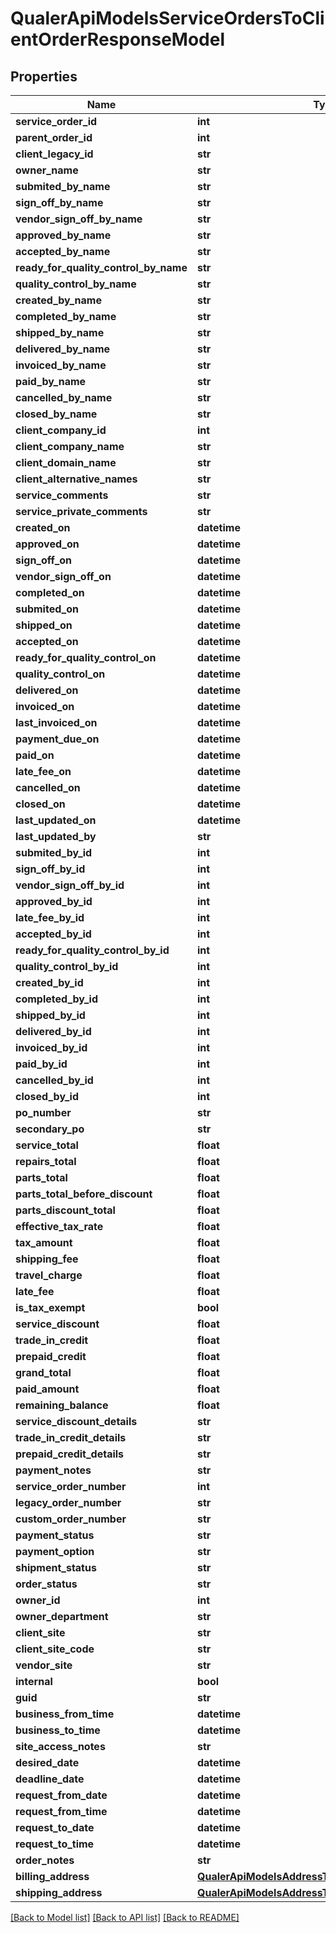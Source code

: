 # QualerApiModelsServiceOrdersToClientOrderResponseModel

## Properties
Name | Type | Description | Notes
------------ | ------------- | ------------- | -------------
**service_order_id** | **int** |  | [optional] 
**parent_order_id** | **int** |  | [optional] 
**client_legacy_id** | **str** |  | [optional] 
**owner_name** | **str** |  | [optional] 
**submited_by_name** | **str** |  | [optional] 
**sign_off_by_name** | **str** |  | [optional] 
**vendor_sign_off_by_name** | **str** |  | [optional] 
**approved_by_name** | **str** |  | [optional] 
**accepted_by_name** | **str** |  | [optional] 
**ready_for_quality_control_by_name** | **str** |  | [optional] 
**quality_control_by_name** | **str** |  | [optional] 
**created_by_name** | **str** |  | [optional] 
**completed_by_name** | **str** |  | [optional] 
**shipped_by_name** | **str** |  | [optional] 
**delivered_by_name** | **str** |  | [optional] 
**invoiced_by_name** | **str** |  | [optional] 
**paid_by_name** | **str** |  | [optional] 
**cancelled_by_name** | **str** |  | [optional] 
**closed_by_name** | **str** |  | [optional] 
**client_company_id** | **int** |  | [optional] 
**client_company_name** | **str** |  | [optional] 
**client_domain_name** | **str** |  | [optional] 
**client_alternative_names** | **str** |  | [optional] 
**service_comments** | **str** |  | [optional] 
**service_private_comments** | **str** |  | [optional] 
**created_on** | **datetime** |  | [optional] 
**approved_on** | **datetime** |  | [optional] 
**sign_off_on** | **datetime** |  | [optional] 
**vendor_sign_off_on** | **datetime** |  | [optional] 
**completed_on** | **datetime** |  | [optional] 
**submited_on** | **datetime** |  | [optional] 
**shipped_on** | **datetime** |  | [optional] 
**accepted_on** | **datetime** |  | [optional] 
**ready_for_quality_control_on** | **datetime** |  | [optional] 
**quality_control_on** | **datetime** |  | [optional] 
**delivered_on** | **datetime** |  | [optional] 
**invoiced_on** | **datetime** |  | [optional] 
**last_invoiced_on** | **datetime** |  | [optional] 
**payment_due_on** | **datetime** |  | [optional] 
**paid_on** | **datetime** |  | [optional] 
**late_fee_on** | **datetime** |  | [optional] 
**cancelled_on** | **datetime** |  | [optional] 
**closed_on** | **datetime** |  | [optional] 
**last_updated_on** | **datetime** |  | [optional] 
**last_updated_by** | **str** |  | [optional] 
**submited_by_id** | **int** |  | [optional] 
**sign_off_by_id** | **int** |  | [optional] 
**vendor_sign_off_by_id** | **int** |  | [optional] 
**approved_by_id** | **int** |  | [optional] 
**late_fee_by_id** | **int** |  | [optional] 
**accepted_by_id** | **int** |  | [optional] 
**ready_for_quality_control_by_id** | **int** |  | [optional] 
**quality_control_by_id** | **int** |  | [optional] 
**created_by_id** | **int** |  | [optional] 
**completed_by_id** | **int** |  | [optional] 
**shipped_by_id** | **int** |  | [optional] 
**delivered_by_id** | **int** |  | [optional] 
**invoiced_by_id** | **int** |  | [optional] 
**paid_by_id** | **int** |  | [optional] 
**cancelled_by_id** | **int** |  | [optional] 
**closed_by_id** | **int** |  | [optional] 
**po_number** | **str** |  | [optional] 
**secondary_po** | **str** |  | [optional] 
**service_total** | **float** |  | [optional] 
**repairs_total** | **float** |  | [optional] 
**parts_total** | **float** |  | [optional] 
**parts_total_before_discount** | **float** |  | [optional] 
**parts_discount_total** | **float** |  | [optional] 
**effective_tax_rate** | **float** |  | [optional] 
**tax_amount** | **float** |  | [optional] 
**shipping_fee** | **float** |  | [optional] 
**travel_charge** | **float** |  | [optional] 
**late_fee** | **float** |  | [optional] 
**is_tax_exempt** | **bool** |  | [optional] 
**service_discount** | **float** |  | [optional] 
**trade_in_credit** | **float** |  | [optional] 
**prepaid_credit** | **float** |  | [optional] 
**grand_total** | **float** |  | [optional] 
**paid_amount** | **float** |  | [optional] 
**remaining_balance** | **float** |  | [optional] 
**service_discount_details** | **str** |  | [optional] 
**trade_in_credit_details** | **str** |  | [optional] 
**prepaid_credit_details** | **str** |  | [optional] 
**payment_notes** | **str** |  | [optional] 
**service_order_number** | **int** |  | [optional] 
**legacy_order_number** | **str** |  | [optional] 
**custom_order_number** | **str** |  | [optional] 
**payment_status** | **str** |  | [optional] 
**payment_option** | **str** |  | [optional] 
**shipment_status** | **str** |  | [optional] 
**order_status** | **str** |  | [optional] 
**owner_id** | **int** |  | [optional] 
**owner_department** | **str** |  | [optional] 
**client_site** | **str** |  | [optional] 
**client_site_code** | **str** |  | [optional] 
**vendor_site** | **str** |  | [optional] 
**internal** | **bool** |  | [optional] 
**guid** | **str** |  | [optional] 
**business_from_time** | **datetime** |  | [optional] 
**business_to_time** | **datetime** |  | [optional] 
**site_access_notes** | **str** |  | [optional] 
**desired_date** | **datetime** |  | [optional] 
**deadline_date** | **datetime** |  | [optional] 
**request_from_date** | **datetime** |  | [optional] 
**request_from_time** | **datetime** |  | [optional] 
**request_to_date** | **datetime** |  | [optional] 
**request_to_time** | **datetime** |  | [optional] 
**order_notes** | **str** |  | [optional] 
**billing_address** | [**QualerApiModelsAddressToAddressResponseModel**](QualerApiModelsAddressToAddressResponseModel.md) |  | [optional] 
**shipping_address** | [**QualerApiModelsAddressToAddressResponseModel**](QualerApiModelsAddressToAddressResponseModel.md) |  | [optional] 

[[Back to Model list]](../README.md#documentation-for-models) [[Back to API list]](../README.md#documentation-for-api-endpoints) [[Back to README]](../README.md)


